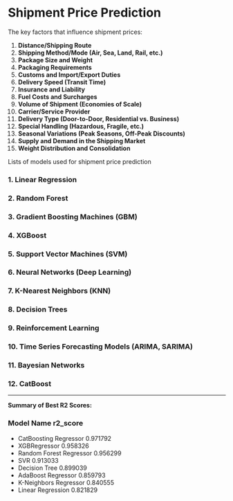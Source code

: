 <h1>Shipment Price Prediction</h1>

The key factors that influence shipment prices:

1. **Distance/Shipping Route**
2. **Shipping Method/Mode (Air, Sea, Land, Rail, etc.)**
3. **Package Size and Weight**
4. **Packaging Requirements**
5. **Customs and Import/Export Duties**
6. **Delivery Speed (Transit Time)**
7. **Insurance and Liability**
8. **Fuel Costs and Surcharges**
9. **Volume of Shipment (Economies of Scale)**
10. **Carrier/Service Provider**
11. **Delivery Type (Door-to-Door, Residential vs. Business)**
12. **Special Handling (Hazardous, Fragile, etc.)**
13. **Seasonal Variations (Peak Seasons, Off-Peak Discounts)**
14. **Supply and Demand in the Shipping Market**
15. **Weight Distribution and Consolidation**


Lists of models used for shipment price prediction

### 1. **Linear Regression**
### 2. **Random Forest**
### 3. **Gradient Boosting Machines (GBM)**
### 4. **XGBoost**
### 5. **Support Vector Machines (SVM)**
### 6. **Neural Networks (Deep Learning)**
### 7. **K-Nearest Neighbors (KNN)**
### 8. **Decision Trees**
### 9. **Reinforcement Learning**
### 10. **Time Series Forecasting Models (ARIMA, SARIMA)**
### 11. **Bayesian Networks**
### 12. **CatBoost**

---
**Summary of Best R2 Scores:**

### 	Model Name	                 r2_score

*	CatBoosting Regressor	     0.971792
*	XGBRegressor	             0.958326
*	Random Forest Regressor	     0.956299
*	SVR	                         0.913033
*	Decision Tree	             0.899039
*	AdaBoost Regressor	         0.859793
*	K-Neighbors Regressor	     0.840555
*	Linear Regression	         0.821829